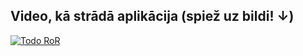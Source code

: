 ## Video, kā strādā aplikācija (spiež uz bildi! ↓)

[![Todo RoR](https://i.ibb.co/74jWQ8V/Capture.jpg)](https://www.youtube.com/watch?v=cXpLQD85Mhk)
